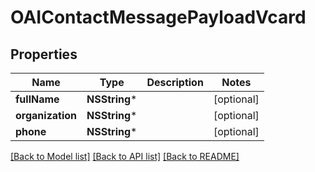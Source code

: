 # OAIContactMessagePayloadVcard

## Properties
Name | Type | Description | Notes
------------ | ------------- | ------------- | -------------
**fullName** | **NSString*** |  | [optional] 
**organization** | **NSString*** |  | [optional] 
**phone** | **NSString*** |  | [optional] 

[[Back to Model list]](../README.md#documentation-for-models) [[Back to API list]](../README.md#documentation-for-api-endpoints) [[Back to README]](../README.md)


